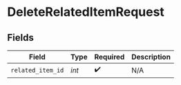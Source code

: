 # DeleteRelatedItemRequest


## Fields

| Field              | Type               | Required           | Description        |
| ------------------ | ------------------ | ------------------ | ------------------ |
| `related_item_id`  | *int*              | :heavy_check_mark: | N/A                |